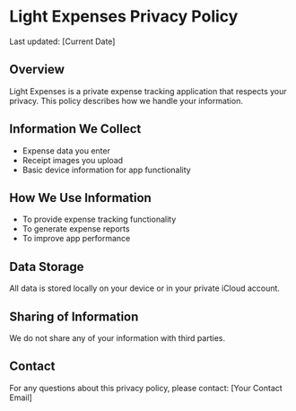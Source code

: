 # Light Expenses Privacy Policy

Last updated: [Current Date]

## Overview
Light Expenses is a private expense tracking application that respects your privacy. This policy describes how we handle your information.

## Information We Collect
- Expense data you enter
- Receipt images you upload
- Basic device information for app functionality

## How We Use Information
- To provide expense tracking functionality
- To generate expense reports
- To improve app performance

## Data Storage
All data is stored locally on your device or in your private iCloud account.

## Sharing of Information
We do not share any of your information with third parties.

## Contact
For any questions about this privacy policy, please contact:
[Your Contact Email]
